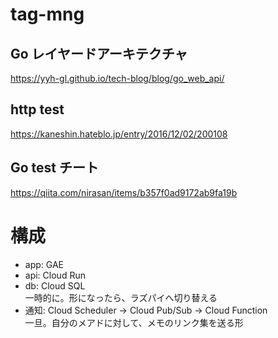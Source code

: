 # tag-mng  

## Go レイヤードアーキテクチャ  
https://yyh-gl.github.io/tech-blog/blog/go_web_api/  

## http test  
https://kaneshin.hateblo.jp/entry/2016/12/02/200108  

## Go test チート  
https://qiita.com/nirasan/items/b357f0ad9172ab9fa19b  

# 構成  
- app: GAE  
- api: Cloud Run  
- db: Cloud SQL  
一時的に。形になったら、ラズパイへ切り替える  
- 通知: Cloud Scheduler -> Cloud Pub/Sub -> Cloud Function  
一旦。自分のメアドに対して、メモのリンク集を送る形  
